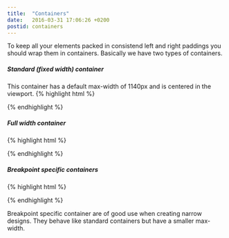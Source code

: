 ```yaml
---
title:  "Containers"
date:   2016-03-31 17:06:26 +0200
postid: containers
---
```


To keep all your elements packed in consistend left and right paddings you should wrap
them in containers. Basically we have two types of containers.

##### Standard (fixed width) container
This container has a default max-width of 1140px and is centered in the viewport.
{% highlight html %}
<div class="container">
    <!-- Container width: 1140px -->
</div>
{% endhighlight %}

##### Full width container
{% highlight html %}
<div class="container-full-width">
    <!-- Container width: 100% -->
</div>
{% endhighlight %}

##### Breakpoint specific containers
{% highlight html %}
<div class="container-pl">
    <!-- Container width: phone landscape / 540px -->
</div>

<div class="container-tp">
    <!-- Container width: tablet portrait / 768px -->
</div>

<div class="container-tl">
    <!-- Container width: tablet landscape / 991px -->
</div>
{% endhighlight %}

Breakpoint specific container are of good use when creating narrow designs. They behave like standard containers but
have a smaller max-width.


